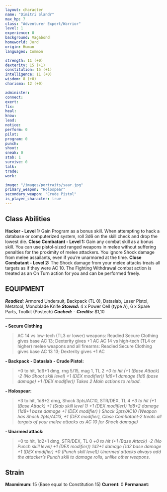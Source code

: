 ```yaml
---
layout: character
name: "Dimitri Slandr"
max_hp: 7
class: "Adventurer Expert/Warrior"
level: 1
experience: 0
background: Vagabond
homeworld: Jord
origin: Human
languages: Common

strength: 11 (+0)
dexterity: 15 (+1)
constitution: 15 (+1)
intelligence: 11 (+0)
wisdom: 8 (+0)
charisma: 12 (+0)

administer:
connect:
exert:
fix: 
heal:
know:
lead:
notice:
perform: 0
pilot: 
program: 0
punch:
shoot:
sneak: 0
stab: 1
survive: 0
talk:
trade:
work:

image: "/images/portraits/saar.jpg"
primary_weapon: "Holospear"
secondary_weapon: "Crude Pistol"
is_player_character: true
---
```


## Class Abilities

**Hacker - Level 1:** Gain Program as a bonus skill. When attempting to hack a database or computerized system, roll 3d6 on the skill check and drop the lowest die.
**Close Combatant - Level 1:** Gain any combat skill as a bonus skill. You can use pistol-sized ranged weapons in melee without suffering penalties for the proximity of melee attackers. You ignore Shock damage from melee assailants, even if you’re unarmored at the time.
**Close Combatant - Level 2:** The Shock damage from your melee attacks treats all targets as if they were AC 10. The Fighting Withdrawal combat action is treated as an On Turn action for you and can be performed freely.



## EQUIPMENT

***Readied:*** Armored Undersuit, Backpack (TL 0), Dataslab, Laser Pistol, Metatool, Monoblade Knife
***Stowed:*** 4 x Power Cell (type A), 6 x Spare Parts, Toolkit (Postech)
***Cached:*** -
***Credits:*** $1,10

---

**- Secure Clothing**
>AC 14 vs low-tech (TL3 or lower) weapons: Readied Secure Clothing gives base AC 13; Dexterity gives +1 AC
>AC 14 vs high-tech (TL4 or higher) melee weapons and all firearms: Readied Secure Clothing gives base AC 13
>13; Dexterity gives +1 AC

**- Backpack**
**- Dataslab**
**- Crude Pistol:** 
>+0 to hit, 1d6+1 dmg, rng 5/15, mag 1, TL 2
> *+0 to hit (+1 (Base Attack) -2 (No Shoot skill level) +1 (DEX modifier))*
> *1d6+1 damage (1d6 (base damage) +1 (DEX modifier))*
> *Takes 2 Main actions to reload.*

**- Holospear:** 
>+3 to hit, 1d8+2 dmg, Shock 3pts/AC10, STR/DEX, TL 4
>*+3 to hit (+1 (Base Attack) +1 (Stab skill level 1) +1 (DEX modifier))*
>*1d8+2 damage (1d8+1 base damage +1 (DEX modifier) )*
>*Shock 3pts/AC10 (Weapon has Shock 2pts/AC13, +1 (DEX modifier), Close Combatant-2 treats all targets of your melee attacks as AC 10 for Shock damage)*

**- Unarmed attack:** 
>+0 to hit, 1d2+1 dmg, STR/DEX, TL 0
>+*0 to hit (+1 (Base Attack) -2 (No Punch skill level) +1 (DEX modifier))*
>*1d2+1 damage (1d2 base damage +1 (DEX modifier) +0 (Punch skill level))*
>*Unarmed attacks always add the attacker’s Punch skill to damage rolls, unlike other weapons.*

## Strain

**Maxmimum**: 15 (Base equal to Constitution 15)
**Current**: 0
**Permanant**:


